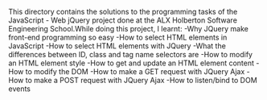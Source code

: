 This directory contains the solutions to the programming tasks of the JavaScript - Web jQuery project done at the ALX Holberton Software Engineering School.While doing this project, I learnt:
-Why JQuery make front-end programming so easy
-How to select HTML elements in JavaScript
-How to select HTML elements with JQuery
-What the differences between ID, class and tag name selectors are
-How to modify an HTML element style
-How to get and update an HTML element content
-How to modify the DOM
-How to make a GET request with JQuery Ajax
-How to make a POST request with JQuery Ajax
-How to listen/bind to DOM events
